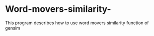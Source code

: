 # Word-movers-similarity-
This program describes how to use word movers similarity function of gensim
